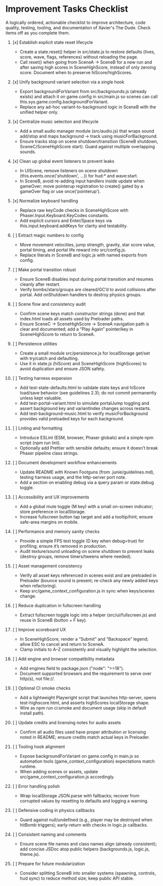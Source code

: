 # Improvement Tasks Checklist

A logically ordered, actionable checklist to improve architecture, code quality, testing, tooling, and documentation of Xavier's The Dude. Check items off as you complete them.

1. [x] Establish explicit state reset lifecycle
   - Create a state.reset() helper in src/state.js to restore defaults (lives, score, wave, flags, references) without reloading the page.
   - Call reset() when going from SceneA -> SceneB for a new run and after saving high scores in SceneHighScore, instead of only zeroing score. Document when to preserve hiScore/highScores.

2. [x] Unify background variant selection via a single hook
   - Export backgroundForVariant from src/backgrounds.js (already exists) and attach it on game.config in src/main.js so scenes can call this.sys.game.config.backgroundForVariant.
   - Replace any ad-hoc variant-to-background logic in SceneB with the unified helper only.

3. [x] Centralize music selection and lifecycle
   - Add a small audio manager module (src/audio.js) that wraps sound add/stop and maps background -> track using musicForBackground.
   - Ensure tracks stop on scene shutdown/transition (SceneB shutdown, SceneC/SceneHighScore start). Guard against multiple overlapping sounds.

4. [x] Clean up global event listeners to prevent leaks
   - In UIScene, remove listeners on scene shutdown (this.events.once('shutdown', ...)) for hud:* and wave:start.
   - In SceneB, avoid re-adding input handlers inside update when gameOver; move pointerup registration to create() gated by a gameOver flag or use once('pointerup').

5. [x] Normalize keyboard handling
   - Replace raw keyCode checks in SceneHighScore with Phaser.Input.Keyboard.KeyCodes constants.
   - Add explicit cursors and Enter/Space keys via this.input.keyboard.addKeys for clarity and testability.

6. [ ] Extract magic numbers to config
   - Move movement velocities, jump strength, gravity, star score value, portal timing, and portal life reward into src/config.js.
   - Replace literals in SceneB and logic.js with named exports from config.

7. [ ] Make portal transition robust
   - Ensure SceneB disables input during portal transition and resumes cleanly after restart.
   - Verify bombs/stars/groups are cleared/GC’d to avoid collisions after portal. Add onShutdown handlers to destroy physics groups.

8. [ ] Scene flow and consistency audit
   - Confirm scene keys match constructor strings (done) and that index.html loads all assets used by Preloader paths.
   - Ensure SceneC -> SceneHighScore -> SceneA navigation path is clear and documented; add a “Play Again” pointer/key in SceneHighScore to return to SceneA.

9. [ ] Persistence utilities
   - Create a small module src/persistence.js for localStorage get/set with try/catch and defaulting.
   - Use it in state.js (hiScore) and SceneHighScore (highScores) to avoid duplication and ensure JSON safety.

10. [ ] Testing harness expansion
    - Add test-state-defaults.html to validate state keys and hiScore load/save behavior (see guidelines 2.3); do not commit permanently unless kept valuable.
    - Add test-portal-variant.html to simulate portalJump toggling and assert background key and variantIndex changes across restarts.
    - Add test-background-music.html to verify musicForBackground provides valid preloaded keys for each background.

11. [ ] Linting and formatting
    - Introduce ESLint (ESM, browser, Phaser globals) and a simple npm script (npm run lint).
    - Optionally add Prettier with sensible defaults; ensure it doesn’t break Phaser pipeline class strings.

12. [ ] Document development workflow enhancements
    - Update README with Known Footguns (from .junie/guidelines.md), testing harness usage, and the http-server port note.
    - Add a section on enabling debug via a query param or state.debug toggle.

13. [ ] Accessibility and UX improvements
    - Add a global mute toggle (M key) with a small on-screen indicator; store preference in localStorage.
    - Increase fullscreen button tap target and add a tooltip/hint; ensure safe-area margins on mobile.

14. [ ] Performance and memory sanity checks
    - Provide a simple FPS text toggle (D key when debug=true) for profiling; ensure it’s removed in production.
    - Audit texture/sound unloading on scene shutdown to prevent leaks (destroy groups, remove timers/tweens where needed).

15. [ ] Asset management consistency
    - Verify all asset keys referenced in scenes exist and are preloaded in Preloader (bounce sound is present; re-check any newly added keys when refactoring).
    - Keep src/game_context_configuration.js in sync when keys/scenes change.

16. [ ] Reduce duplication in fullscreen handling
    - Extract fullscreen toggle logic into a helper (src/ui/fullscreen.js) and reuse in SceneB (button + F key).

17. [ ] Improve scoreboard UX
    - In SceneHighScore, render a “Submit” and “Backspace” legend; allow ESC to cancel and return to SceneA.
    - Clamp initials to A–Z consistently and visually highlight the selection.

18. [ ] Add engine and browser compatibility metadata
    - Add engines field to package.json ("node": ">=18").
    - Document supported browsers and the requirement to serve over http(s), not file://.

19. [ ] Optional CI smoke checks
    - Add a lightweight Playwright script that launches http-server, opens test-highscore.html, and asserts highScores localStorage shape.
    - Wire as npm run ci:smoke and document usage (skip in default install path).

20. [ ] Update credits and licensing notes for audio assets
    - Confirm all audio files used have proper attribution or licensing noted in README; ensure credits match actual keys in Preloader.

21. [ ] Tooling hook alignment
    - Expose backgroundForVariant on game.config in main.js so automation tools (game_context_configuration) expectations match runtime.
    - When adding scenes or assets, update src/game_context_configuration.js accordingly.

22. [ ] Error handling polish
    - Wrap localStorage JSON.parse with fallbacks; recover from corrupted values by resetting to defaults and logging a warning.

23. [ ] Defensive coding in physics callbacks
    - Guard against null/undefined (e.g., player may be destroyed when hitBomb triggers); early-return with checks in logic.js callbacks.

24. [ ] Consistent naming and comments
    - Ensure scene file names and class names align (already consistent); add concise JSDoc atop public helpers (backgrounds.js, logic.js, theme.js).

25. [ ] Prepare for future modularization
    - Consider splitting SceneB into smaller systems (spawning, controls, hud sync) to reduce method size; keep public API stable.
